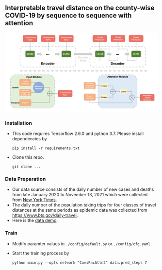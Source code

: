 ## Interpretable travel distance on the county-wise COVID-19 by sequence to sequence with attention



![structure](./figure/structure.png)



### Installation

- This code requires Tensorflow 2.6.0 and python 3.7. Please install dependencies by

  ```shell
  pip install -r requirements.txt
  ```

- Clone this repo.

  ```shell
  git clone ...
  ```



### Data Preparation

- Our data source consists of the daily number of new cases and deaths from late January 2020 to November 13, 2021 which were collected from [New York Times](https://github.com/nytimes/covid-19-data/tree/master/rolling-averages). 
- The daily number of the population taking trips for four classes of travel distances at the same periods as epidemic data was collected from https://www.bts.gov/daily-travel.
- Here is the [data demo](./dataset).



### Train

- Modify paramter values in `./config/default.py` or `./config/cfg.yaml`

- Start the training process by

  ```shell
  python main.py --opts network "CoviFacAttn2" data.pred_steps 7
  ```

  